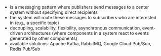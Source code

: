 - is a messaging pattern where publishers send messages to a center system without specifying direct recipients
- the system will route these messages to subscribers who are interested in (e.g., a specific topic)
- decoupling, scalability, flexibility, asynchronous communication, event-driven architectures (where components in a system react to events generated by other components)
- available solutions: Apache Kafka, RabbitMQ, Google Cloud Pub/Sub, Redis Pub/Sub
